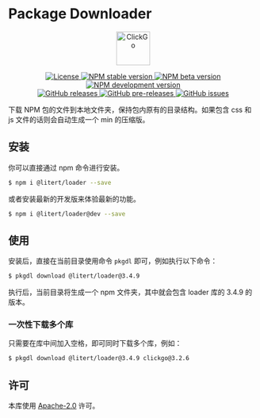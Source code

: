 # Package Downloader

<p align="center"><img src="dist/icon.png" width="68" height="68" alt="ClickGo"></p>
<p align="center">
    <a href="https://github.com/maiyun/package-downloader/blob/master/LICENSE">
        <img alt="License" src="https://img.shields.io/github/license/maiyun/package-downloader?color=blue" />
    </a>
    <a href="https://www.npmjs.com/package/package-downloader">
        <img alt="NPM stable version" src="https://img.shields.io/npm/v/package-downloader?color=brightgreen&logo=npm" />
        <img alt="NPM beta version" src="https://img.shields.io/npm/v/package-downloader/beta?color=yellowgreen&logo=npm" />
        <img alt="NPM development version" src="https://img.shields.io/npm/v/package-downloader/dev?color=yellow&logo=npm" />
    </a><br>
    <a href="https://github.com/maiyun/package-downloader/releases">
        <img alt="GitHub releases" src="https://img.shields.io/github/v/release/maiyun/package-downloader?color=brightgreen&logo=github" />
        <img alt="GitHub pre-releases" src="https://img.shields.io/github/v/release/maiyun/package-downloader?color=yellow&logo=github&include_prereleases" />
    </a>
    <a href="https://github.com/maiyun/package-downloader/issues">
        <img alt="GitHub issues" src="https://img.shields.io/github/issues/maiyun/package-downloader?color=blue&logo=github" />
    </a>
</p>

下载 NPM 包的文件到本地文件夹，保持包内原有的目录结构。如果包含 css 和 js 文件的话则会自动生成一个 min 的压缩版。

## 安装

你可以直接通过 npm 命令进行安装。

```sh
$ npm i @litert/loader --save
```

或者安装最新的开发版来体验最新的功能。

```sh
$ npm i @litert/loader@dev --save
```

## 使用

安装后，直接在当前目录使用命令 `pkgdl` 即可，例如执行以下命令：

```sh
$ pkgdl download @litert/loader@3.4.9
```

执行后，当前目录将生成一个 npm 文件夹，其中就会包含 loader 库的 3.4.9 的版本。

### 一次性下载多个库

只需要在库中间加入空格，即可同时下载多个库，例如：

```sh
$ pkgdl download @litert/loader@3.4.9 clickgo@3.2.6
```

## 许可

本库使用 [Apache-2.0](./LICENSE) 许可。